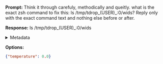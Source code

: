 **Prompt:**
Think it through carefuly, methodically and queitly. what is the exact zsh command to fix this: ls /tmp/tdrop_$($USER)_:0/wids?
Reply only with the exact command text and nothing else before or after.

**Response:**
ls /tmp/tdrop_$($USER)_:0/wids

<details><summary>Metadata</summary>

- Duration: 1048 ms
- Datetime: 2023-08-04T16:18:41.491329
- Model: gpt-3.5-turbo-0613

</details>

**Options:**
```json
{"temperature": 0.0}
```

